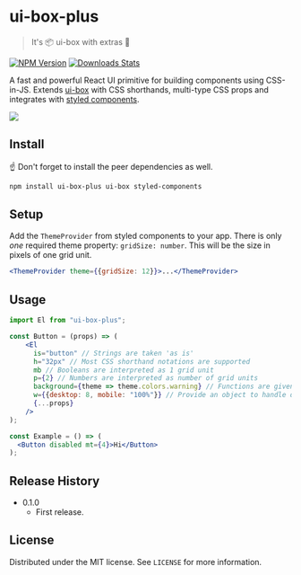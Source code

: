 # ui-box-plus
> It's 📦 ui-box with extras 🎁

[![NPM Version][npm-image]][npm-url]
[![Downloads Stats][npm-downloads]][npm-url]

A fast and powerful React UI primitive for building components using CSS-in-JS. 
Extends [ui-box](https://github.com/segmentio/ui-box) with CSS shorthands, multi-type CSS props
and integrates with [styled components](https://styled-components.com).

![](https://media.giphy.com/media/iOz3p2txHIo4U/giphy.gif)

## Install
☝️ Don't forget to install the peer dependencies as well.
```sh
npm install ui-box-plus ui-box styled-components
```

## Setup
Add the `ThemeProvider` from styled components to your app. There is only _one_ required
theme property: `gridSize: number`. This will be the size in pixels of one grid unit.

```jsx
<ThemeProvider theme={{gridSize: 12}}>...</ThemeProvider>
```

## Usage

```jsx
import El from "ui-box-plus";

const Button = (props) => (
    <El
      is="button" // Strings are taken 'as is'
      h="32px" // Most CSS shorthand notations are supported
      mb // Booleans are interpreted as 1 grid unit
      p={2} // Numbers are interpreted as number of grid units
      background={theme => theme.colors.warning} // Functions are given the styled component theme
      w={{desktop: 8, mobile: "100%"}} // Provide an object to handle different devices
      {...props}
    />
);

const Example = () => (
  <Button disabled mt={4}>Hi</Button>
);
```

## Release History

* 0.1.0
    * First release.

## License

Distributed under the MIT license. See ``LICENSE`` for more information.

<!-- Markdown link & img dfn's -->
[npm-image]: https://img.shields.io/npm/v/ui-box-plus.svg?style=flat-square
[npm-url]: https://npmjs.org/package/ui-box-plus
[npm-downloads]: https://img.shields.io/npm/dm/ui-box-plus.svg?style=flat-square

